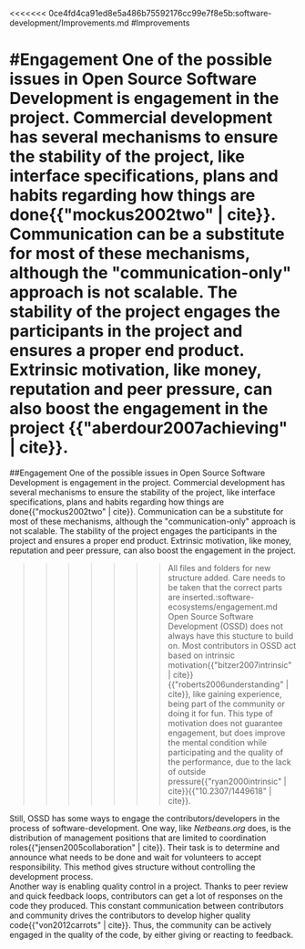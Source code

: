 <<<<<<< 0ce4fd4ca91ed8e5a486b75592176cc99e7f8e5b:software-development/Improvements.md
#Improvements

#Engagement
One of the possible issues in Open Source Software Development is engagement in the project. Commercial development has several mechanisms to ensure the stability of the project, like interface specifications, plans and habits regarding how things are done{{"mockus2002two" | cite}}. Communication can be a substitute for most of these mechanisms, although the "communication-only" approach is not scalable. The stability of the project engages the participants in the project and ensures a proper end product. Extrinsic motivation, like money, reputation and peer pressure, can also boost the engagement in the project {{"aberdour2007achieving" | cite}}.  
=======
##Engagement
One of the possible issues in Open Source Software Development is engagement in the project. Commercial development has several mechanisms to ensure the stability of the project, like interface specifications, plans and habits regarding how things are done{{"mockus2002two" | cite}}. Communication can be a substitute for most of these mechanisms, although the "communication-only" approach is not scalable. The stability of the project engages the participants in the project and ensures a proper end product. Extrinsic motivation, like money, reputation and peer pressure, can also boost the engagement in the project.  
>>>>>>> All files and folders for new structure added. Care needs to be taken that the correct parts are inserted.:software-ecosystems/engagement.md
Open Source Software Development (OSSD) does not always have this stucture to build on. Most contributors in OSSD act based on  intrinsic motivation{{"bitzer2007intrinsic" | cite}}{{"roberts2006understanding" | cite}}, like gaining experience, being part of the community or doing it for fun. This type of motivation does not guarantee engagement, but does improve the mental condition while participating and the quality of the performance, due to the lack of outside pressure{{"ryan2000intrinsic" | cite}}{{"10.2307/1449618" | cite}}.

Still, OSSD has some ways to engage the contributors/developers in the process of software-development. One way, like *Netbeans.org* does, is the distribution of management positions that are limited to coordination roles{{"jensen2005collaboration" | cite}}. Their task is to determine and announce what needs to be done and wait for volunteers to accept responsibility. This method gives structure without controlling the development process.  
Another way is enabling quality control in a project. Thanks to peer review and quick feedback loops, contributors can get a lot of responses on the code they produced. This constant communication between contributors and community drives the contributors to develop higher quality code{{"von2012carrots" | cite}}. Thus, the community can be actively engaged in the quality of the code, by either giving or reacting to feedback.